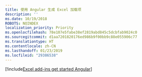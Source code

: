 ```yaml
---
title: 使用 Angular 生成 Excel 加载项
description: ''
ms.date: 10/19/2018
ROBOTS: NOINDEX
localization_priority: Priority
ms.openlocfilehash: 78e107e5fabe38ef2819abd845c5dcbfab9024c0
ms.sourcegitcommit: d1aa7201820176ed986b9f00bb9c88e055906c77
ms.translationtype: HT
ms.contentlocale: zh-CN
ms.lasthandoff: 01/23/2019
ms.locfileid: "29386538"
---
```

[!include[Excel add-ins get started Angular](../includes/file-get-started-excel-angular.md)]
